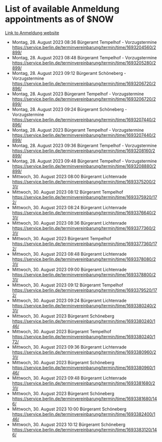 # List of available Anmeldung appointments as of $NOW
[Link to Anmeldung website](https://service.berlin.de/terminvereinbarung/termin/tag.php?termin=1&anliegen[]=120686&dienstleisterlist=122210,122217,327316,122219,327312,122227,327314,122231,327346,122243,327348,122254,122252,329742,122260,329745,122262,329748,122271,327278,122273,327274,122277,327276,330436,122280,327294,122282,327290,122284,327292,122291,327270,122285,327266,122286,327264,122296,327268,150230,329760,122297,327286,122294,327284,122312,329763,122314,329775,122304,327330,122311,327334,122309,327332,317869,122281,327352,122279,329772,122283,122276,327324,122274,327326,122267,329766,122246,327318,122251,327320,122257,327322,122208,327298,122226,327300&herkunft=http%3A%2F%2Fservice.berlin.de%2Fdienstleistung%2F120686%2F)
- Montag, 28. August 2023 08:36 Bürgeramt Tempelhof - Vorzugstermine https://service.berlin.de/terminvereinbarung/termin/time/1693204560/2899/
- Montag, 28. August 2023 08:48 Bürgeramt Tempelhof - Vorzugstermine https://service.berlin.de/terminvereinbarung/termin/time/1693205280/2899/
- Montag, 28. August 2023 09:12 Bürgeramt Schöneberg - Vorzugstermine https://service.berlin.de/terminvereinbarung/termin/time/1693206720/2896/
- Montag, 28. August 2023  Bürgeramt Tempelhof - Vorzugstermine https://service.berlin.de/terminvereinbarung/termin/time/1693206720/2899/
- Montag, 28. August 2023 09:24 Bürgeramt Schöneberg - Vorzugstermine https://service.berlin.de/terminvereinbarung/termin/time/1693207440/2896/
- Montag, 28. August 2023  Bürgeramt Tempelhof - Vorzugstermine https://service.berlin.de/terminvereinbarung/termin/time/1693207440/2899/
- Montag, 28. August 2023 09:36 Bürgeramt Tempelhof - Vorzugstermine https://service.berlin.de/terminvereinbarung/termin/time/1693208160/2899/
- Montag, 28. August 2023 09:48 Bürgeramt Tempelhof - Vorzugstermine https://service.berlin.de/terminvereinbarung/termin/time/1693208880/2899/
- Mittwoch, 30. August 2023 08:00 Bürgeramt Lichtenrade https://service.berlin.de/terminvereinbarung/termin/time/1693375200/231/
- Mittwoch, 30. August 2023 08:12 Bürgeramt Tempelhof https://service.berlin.de/terminvereinbarung/termin/time/1693375920/172/
- Mittwoch, 30. August 2023 08:24 Bürgeramt Lichtenrade https://service.berlin.de/terminvereinbarung/termin/time/1693376640/231/
- Mittwoch, 30. August 2023 08:36 Bürgeramt Lichtenrade https://service.berlin.de/terminvereinbarung/termin/time/1693377360/231/
- Mittwoch, 30. August 2023  Bürgeramt Tempelhof https://service.berlin.de/terminvereinbarung/termin/time/1693377360/172/
- Mittwoch, 30. August 2023 08:48 Bürgeramt Lichtenrade https://service.berlin.de/terminvereinbarung/termin/time/1693378080/231/
- Mittwoch, 30. August 2023 09:00 Bürgeramt Lichtenrade https://service.berlin.de/terminvereinbarung/termin/time/1693378800/231/
- Mittwoch, 30. August 2023 09:12 Bürgeramt Tempelhof https://service.berlin.de/terminvereinbarung/termin/time/1693379520/172/
- Mittwoch, 30. August 2023 09:24 Bürgeramt Lichtenrade https://service.berlin.de/terminvereinbarung/termin/time/1693380240/231/
- Mittwoch, 30. August 2023  Bürgeramt Schöneberg https://service.berlin.de/terminvereinbarung/termin/time/1693380240/146/
- Mittwoch, 30. August 2023  Bürgeramt Tempelhof https://service.berlin.de/terminvereinbarung/termin/time/1693380240/172/
- Mittwoch, 30. August 2023 09:36 Bürgeramt Lichtenrade https://service.berlin.de/terminvereinbarung/termin/time/1693380960/231/
- Mittwoch, 30. August 2023  Bürgeramt Schöneberg https://service.berlin.de/terminvereinbarung/termin/time/1693380960/146/
- Mittwoch, 30. August 2023 09:48 Bürgeramt Lichtenrade https://service.berlin.de/terminvereinbarung/termin/time/1693381680/231/
- Mittwoch, 30. August 2023  Bürgeramt Schöneberg https://service.berlin.de/terminvereinbarung/termin/time/1693381680/146/
- Mittwoch, 30. August 2023 10:00 Bürgeramt Schöneberg https://service.berlin.de/terminvereinbarung/termin/time/1693382400/146/
- Mittwoch, 30. August 2023 10:12 Bürgeramt Schöneberg https://service.berlin.de/terminvereinbarung/termin/time/1693383120/146/
